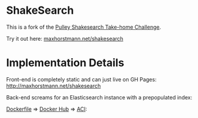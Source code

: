 # ShakeSearch

This is a fork of the [Pulley Shakesearch Take-home Challenge](https://github.com/ProlificLabs/shakesearch).

Try it out here: [maxhorstmann.net/shakesearch](http://maxhorstmann.net/shakesearch)


# Implementation Details


Front-end is completely static and can just live on GH Pages: http://maxhorstmann.net/shakesearch

Back-end screams for an Elasticsearch instance with a prepopulated index:

[Dockerfile](Dockerfile) => [Docker Hub](https://hub.docker.com/repository/docker/maxhorstmann/shakesearch) => [ACI](http://shakesearch.eastus.azurecontainer.io:9200):

